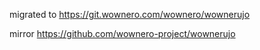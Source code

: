 migrated to https://git.wownero.com/wownero/wownerujo

mirror https://github.com/wownero-project/wownerujo
